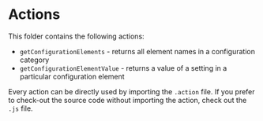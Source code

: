 # Actions
This folder contains the following actions:
- ``getConfigurationElements`` - returns all element names in a configuration category
- ``getConfigurationElementValue`` - returns a value of a setting in a particular configuration element

Every action can be directly used by importing the ``.action`` file. If you prefer to check-out the source code without importing the action, check out the ``.js`` file.
